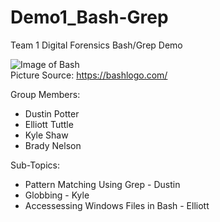 # Demo1_Bash-Grep
Team 1 Digital Forensics Bash/Grep Demo

![Image of Bash](https://encrypted-tbn0.gstatic.com/images?q=tbn%3AANd9GcSl2XOHuRidAitUaaEfkehZ7QN9xcub-4r0eg&usqp=CAU) <br />
Picture Source: https://bashlogo.com/

Group Members:
* Dustin Potter
* Elliott Tuttle
* Kyle Shaw
* Brady Nelson

Sub-Topics:
* Pattern Matching Using Grep - Dustin
* Globbing - Kyle
* Accessessing Windows Files in Bash - Elliott






